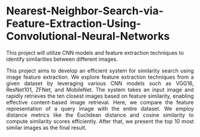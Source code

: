 # Nearest-Neighbor-Search-via-Feature-Extraction-Using-Convolutional-Neural-Networks
This project will utilize CNN models and feature extraction techniques to identify similarities between different images.

<p align="justify">
This project aims to develop an efficient system for similarity search using image feature extraction. We explore feature extraction techniques from a given dataset by leveraging various CNN models such as VGG16, ResNet101, ZFNet, and MobileNet. The system takes an input image and rapidly retrieves the ten closest images based on feature similarity, enabling effective content-based image retrieval.
Here, we compare the feature representation of a query image with the entire dataset. We employ distance metrics like the Euclidean distance and cosine similarity to compute similarity scores efficiently. After that, we present the top 10 most similar images as the final result.
</p>

